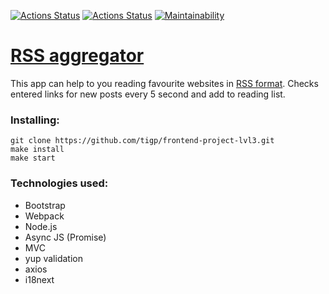 [![Actions Status](https://github.com/tigp/frontend-project-lvl2/workflows/hexlet-check/badge.svg)](https://github.com/tigp/frontend-project-lvl3/actions)
[![Actions Status](https://github.com/tigp/frontend-project-lvl2/workflows/linter/badge.svg)](https://github.com/tigp/frontend-project-lvl2/actions)
[![Maintainability](https://api.codeclimate.com/v1/badges/78868d510459953ea872/maintainability)](https://codeclimate.com/github/tigp/frontend-project-lvl3/maintainability)

# [RSS aggregator](https://rss-app-tawny.vercel.app/)

This app can help to you reading favourite websites in [RSS format](https://en.wikipedia.org/wiki/RSS).
Checks entered links for new posts every 5 second and add to reading list.

### Installing:
```
git clone https://github.com/tigp/frontend-project-lvl3.git
make install
make start
```

### **Technologies used**:
- Bootstrap
- Webpack
- Node.js
- Async JS (Promise)
- MVC
- yup validation
- axios
- i18next